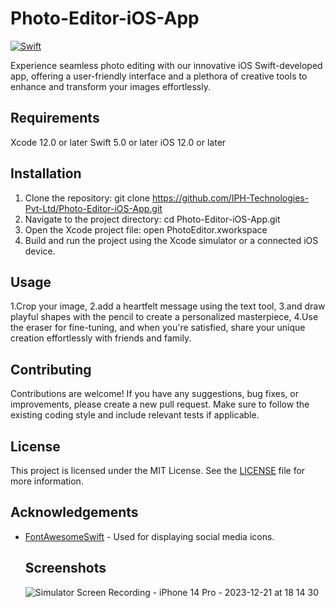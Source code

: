 # Photo-Editor-iOS-App
[![Swift](https://img.shields.io/badge/swift-%2320232a.svg?style=for-the-badge&logo=swift&logoColor=%23F05138)](https://swift.org/)

Experience seamless photo editing with our innovative iOS Swift-developed app, offering a user-friendly interface and a plethora of creative tools to enhance and transform your images effortlessly.


## Requirements
Xcode 12.0 or later
Swift 5.0 or later
iOS 12.0 or later


## Installation

1. Clone the repository:
git clone https://github.com/IPH-Technologies-Pvt-Ltd/Photo-Editor-iOS-App.git
2. Navigate to the project directory:
cd Photo-Editor-iOS-App.git
3. Open the Xcode project file:
open PhotoEditor.xworkspace
4. Build and run the project using the Xcode simulator or a connected iOS device.

## Usage

1.Crop your image,
2.add a heartfelt message using the text tool,
3.and draw playful shapes with the pencil to create a personalized masterpiece,
4.Use the eraser for fine-tuning, and when you're satisfied, share your unique creation effortlessly with friends and family.

## Contributing

Contributions are welcome! If you have any suggestions, bug fixes, or improvements, please create a new pull request. Make sure to follow the existing coding style and include relevant tests if applicable.

## License
This project is licensed under the MIT License. See the [LICENSE](LICENSE) file for more information.

## Acknowledgements

- [FontAwesomeSwift](https://github.com/thii/FontAwesome.swift) - Used for displaying social media icons.

  ## Screenshots

  ![Simulator Screen Recording - iPhone 14 Pro - 2023-12-21 at 18 14 30](https://github.com/IPH-Technologies-Pvt-Ltd/Photo-Editor-iOS-App/assets/124868129/57b7322f-186a-429f-891f-83cb78cdd100)


